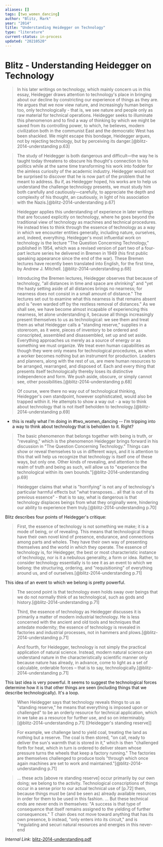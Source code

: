 ```yaml
---
aliases: []
tags: [two_women_dancing]
author: "Blitz, Mark"
year: "2014"
title: "Understanding Heidegger on Technology"
type: "literature"
current-status: in-process
updated: "20210520"
---
```


# Blitz - Understanding Heidegger on Technology

> In his later writings on technology, which mainly concern us in this essay, Heidegger draws attention to technology's place in bringing about our decline by constricting our experience of things as they are. He argues that we now view nature, and increasingly human beings too, only technologically - that is, we see nature and people only as raw material for technical operations. Heidegger seeks to illuminate this phenomenon and to find a way of thinking by which we might be saved from its controlling power, to which, he believes, modern civilization both in the communist East and the democratic West has been shackled. We might escape this bondage, Heidegger argues, not by rejecting technology, but by perceiving its danger.[@blitz-2014-understanding p.63]

> The study of Heidegger is both dangerous and difficult—the way he is taught today threatens to obscure his thought's connection to his politics while at the same time transforming his work into fodder for the aimless curiosity of the academic industry. Heidegger would not be surprised to discover that he is now part of the problem that he meant to address. Bu if, as Heidegger hoped, his works are to help us understand the challenge technology presents, we must study him both carefully and cautiously—carefully, to appreciate the depth and complexity of his thought, an cautiously, in light of his association with the Nazis.[@blitz-2014-understanding p.67]

> Heidegger applies this understanding of experience in later writings that are focused explicitly on technology, where he goes beyond the traditional view of technology as machines and technical procedures. He instead tries to think through the essence of technology as a way in which we encounter entities generally, including nature, ourselves, and, indeed, everything. Heidegger's most influential work on technology is the lecture "The Question Concerning Technology," published in 1954, which was a revised version of part two of a four-part lecture series he delivered in Bremen in 1949 (his first public speaking appearance since the end of the war). These Bremen lectures have recently been translated into English, for the first time, by Andrew J. Mitchell. [@blitz-2014-understanding p.68]

> Introducing the Bremen lectures, Heidegger observes that because of technology, "all distances in time and space are shrinking" and "yet the hasty setting aside of all distances brings no nearness; for nearness does not consist in a small amount of distance." The lectures set out to examine what this nearness is that remains absent and is "even warded off by the restless removal of distances." As we shall see, we have become almost incapable of experiencing this nearness, let alone understanding it, because all things increasingly present themselves to us as technological: we see them and treat them as what Heidegger calls a "standing reserve," supplies in a storeroom, as it were, pieces of inventory to be ordered and conscripted, assembled and disassembled, set up and set aside. Everything approaches us merely as a source of energy or as something we must organize. We treat even human capabilities as though they were only means for technological procedures, as when a worker becomes nothing but an instrument for production. Leaders and planners, along with the rest of us, are mere human resources to be arranged, rearranged, and disposed of. Each and every thing that presents itself technologically thereby loses its distinctive independence and form. We push aside, obscure, or simply cannot see, other possibilities.[@blitz-2014-understanding p.68]

> Of course, were there no way out of technological thinking, Heidegger's own standpoint, however sophisticated, would also be trapped within it. He attempts to show a way out - a way to think about technology that is not itself beholden to technology.[@blitz-2014-understanding p.69]

- this is really what I'm doing in #two_women_dancing -- I'm tripping into a way to think about technology that is beholden to it. Right? 

> The basic phenomenon that belongs together with being is truth, or "revealing," which is the phenomenon Heidegger brings forward in his discussion in "The Question Concerning Technology." Things can show or reveal themselves to us in different ways, and it is attention to this that will help us recognize that technology is itself one of these ways, but only one. Other kinds of revealing, and attention to the realm of truth and being as such, will allow us to "experience the technological within its own bounds."[@blitz-2014-understanding p.69]

> Heidegger claims that what is "horrifying" is not any of technology's particular harmful effects but "what transposes... all that is out of its previous essence" - that is to say, what is dangerous is that technology displaces beings from what they originally were, hindering our ability to experience them truly.[@blitz-2014-understanding p.70]

Blitz describes four points of Heidegger's critique:

> First, the essence of technology is not something we make; it is a mode of being, or of revealing. This means that technological things have their own novel kind of presence, endurance, and connections among parts and wholes. They have their own way of presenting themselves and the world in which they operate. The essence of technology is, for Heidegger, the best or most characteristic instance of technology, nor is it a nebulous generality, a form or idea. Rather, to consider technology essentially is to see it as an event to which we belong: the structuring, ordering, and "requisitioning" of everything around us, and of ourselves.[@blitz-2014-understanding p.71]

This idea of an event to which we belong is pretty powerful.

 

> The second point is that technology even holds sway over beings that we do not normally think of as technological, such as gods and history.[@blitz-2014-understanding p.71] 

> Third, the essence of technology as Heidegger discusses it is primarily a matter of modern industrial technology. He is less concerned with the ancient and old tools and techniques that antedate modernity; the essence of technology is revealed in factories and industrial processes, not in hammers and plows.[@blitz-2014-understanding p.71] 

>  And fourth, for Heidegger, technology is not simply the practical application of natural science. Instead, modern natural science can understand nature in the characteristically scientific manner only because nature has already, in advance, come to light as a set of calculable, orderable forces – that is to say, technologically.[@blitz-2014-understanding p.71]

This last idea is very powerful. It seems to suggest the technological forces determine how it is that other things are seen (including things that we describe technologically). It's a loop. 

> When Heidegger says that technology reveals things to us as "standing reserve," he means that everything is imposed upon or challenged" to be an orderly resource for technical application, which in we take as a resource for further use, and so on interminably.[@blitz-2014-understanding p.71] [[Heidegger's standing reserve]]

> For example, we challenge land to yield coal, treating the land as nothing but a reserve. The coal is then stored, "on call, ready to deliver the sun's warmth that is stored in it," which is then "challenged forth for heat, which in turn is ordered to deliver steam whose pressure turns the wheels that keep a factory running." The factories are themselves challenged to produce tools "through which once again machines are set to work and maintained."[@blitz-2014-understanding p.71]

> ... these acts [above re standing reserve] occur primarily by our own doing; we belong to the activity. Technological conscriptions of things occur in a sense prior to our actual technical use of [p.72] them, because things must be (and be seen as) already available resources in order for them to be used in this fashion. ... But these technical ends are never ends in themselves: "A success is that type of consequence that itself remains assigned to the yielding of further consequences." T chain does not move toward anything that has its own presence, b instead, "only enters into its circuit," and is "regulating and securi natural resources and energies in this never-end

_Internal Link:_ [blitz-2014-understanding.pdf](hook://file/xkNM4xtb1?p=RHJvcGJveC9iaWJsaW9ncmFwaHkgcGRmcw==&n=blitz-2014-understanding.pdf)